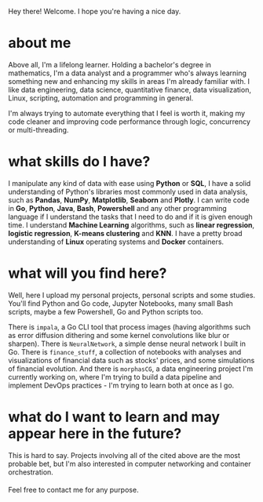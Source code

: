 
Hey there! Welcome.
I hope you're having a nice day. 

# about me
Above all, I'm a lifelong learner. Holding a bachelor's degree in mathematics, I'm a data analyst and a programmer who's always learning something new and enhancing my skills in areas I'm already familiar with. I like data engineering, data science, quantitative finance, data visualization, Linux, scripting, automation and programming in general. 

I'm always trying to automate everything that I feel is worth it, making my code cleaner and improving code performance through logic, concurrency or multi-threading.

# what skills do I have? 
I manipulate any kind of data with ease using **Python** or **SQL**, I have a solid understanding of Python's libraries most commonly used in data analysis, such as **Pandas**, **NumPy**, **Matplotlib**, **Seaborn** and **Plotly**. I can write code in **Go**, **Python**, **Java**, **Bash**, **Powershell** and any other programming language if I understand the tasks that I need to do and if it is given enough time. I understand **Machine Learning** algorithms, such as **linear regression**, **logistic regression**, **K-means clustering** and **KNN**. I have a pretty broad understanding of **Linux** operating systems and **Docker** containers.

# what will you find here?    
Well, here I upload my personal projects, personal scripts and some studies. You'll find Python and Go code, Jupyter Notebooks, many small Bash scripts, maybe a few Powershell, Go and Python scripts too.

 There is `impala`, a Go CLI tool that process images (having algorithms such as error diffusion dithering and some kernel convolutions like blur or sharpen). There is `NeuralNetwork`, a simple dense neural network I built in Go. There is `finance_stuff`, a collection of notebooks with analyses and visualizations of financial data such as stocks' prices, and some simulations of financial evolution. And there is `morphasCG`, a data engineering project I'm currently working on, where I'm trying to build a data pipeline and implement DevOps practices - I'm trying to learn both at once as I go. 

# what do I want to learn and may appear here in the future? 
This is hard to say. Projects involving all of the cited above are the most probable bet, but I'm also interested in computer networking and container orchestration. 


#### 
Feel free to contact me for any purpose. 
